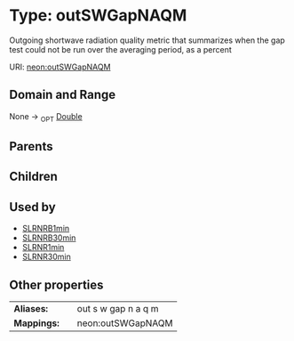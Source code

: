 
# Type: outSWGapNAQM


Outgoing shortwave radiation quality metric that summarizes when the gap test could not be run over the averaging period, as a percent

URI: [neon:outSWGapNAQM](https://data.neonscience.org/outSWGapNAQM)


## Domain and Range

None ->  <sub>OPT</sub> [Double](types/Double.md)

## Parents


## Children


## Used by

 * [SLRNRB1min](SLRNRB1min.md)
 * [SLRNRB30min](SLRNRB30min.md)
 * [SLRNR1min](SLRNR1min.md)
 * [SLRNR30min](SLRNR30min.md)

## Other properties

|  |  |  |
| --- | --- | --- |
| **Aliases:** | | out s w gap n a q m |
| **Mappings:** | | neon:outSWGapNAQM |

